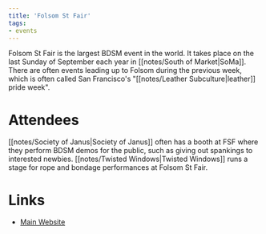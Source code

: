 ```yaml
---
title: 'Folsom St Fair'
tags:
- events
---
```


Folsom St Fair is the largest BDSM event in the world. It takes place on the last Sunday of September each year in [[notes/South of Market|SoMa]]. There are often events leading up to Folsom during the previous week, which is often called San Francisco's "[[notes/Leather Subculture|leather]] pride week".

# Attendees
[[notes/Society of Janus|Society of Janus]] often has a booth at FSF where they perform BDSM demos for the public, such as giving out spankings to interested newbies. [[notes/Twisted Windows|Twisted Windows]] runs a stage for rope and bondage performances at Folsom St Fair.

# Links
- [Main Website](https://www.folsomstreet.org)